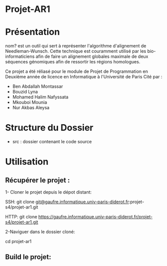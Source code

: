 # Projet-AR1

# Présentation
nom? est un outil qui sert à représenter l'algorithme d'alignement de Needleman-Wunsch. Cette technique est couramment 
utilisé par les 
bio-informaticiens  afin de faire un alignement globales maximale de deux séquences génomiques afin de ressortir 
les régions homologues.

Ce projet a été réliasé pour le module de Projet de Programmation en Deuxième année de licence en Informatique à l'Université de Paris Cité par :

 * Ben Abdallah Montassar
 * Bouzid Lyna 
 * Mohamed Halim Nafyssata
 * Mkouboi Mounia  
 * Nur Akbas Aleysa

# Structure du Dossier

*   src : dossier contenant le code source


# Utilisation
## Récupérer le projet :
1- Cloner le projet depuis le dépot distant:

SSH: git clone git@gaufre.informatique.univ-paris-diderot.fr:projet-s4/projet-ar1.git

HTTP: git clone https://gaufre.informatique.univ-paris-diderot.fr/projet-s4/projet-ar1.git

2-Naviguer dans le dossier cloné:

cd projet-ar1

## Build le projet:






